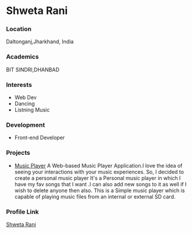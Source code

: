 # Shweta Rani 

### Location

Daltonganj,Jharkhand, India

### Academics

BIT SINDRI,DHANBAD

### Interests

- Web Dev
- Dancing
- Listning Music

### Development

- Front-end Developer

### Projects

- [Music Player](https://github.com/Shweta-Rani1/Music-Player) A Web-based Music Player Application.I love the idea of seeing your interactions with your music experiences. So, I decided to create a personal music player It's a Personal music player in which I have my fav songs that I want .I can also add new songs to it as well if I wish to delete anyone then also. This is a Simple music player which is capable of playing music files from an internal or external SD card.
### Profile Link

[Shweta Rani](https://github.com/Shweta-Rani1)

